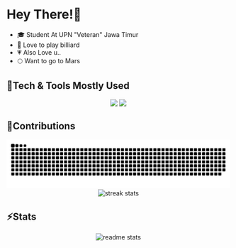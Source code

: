 # Hey There!👋
- 🎓 Student At UPN "Veteran" Jawa Timur
- 🎱 Love to play billiard
- 💗 Also Love u..
- 🌕 Want to go to Mars

## 🔧Tech & Tools Mostly Used
<div align="center">
    <img src="https://skillicons.dev/icons?i=javascript,nodejs,react,nextjs,typescript,tailwind,prisma,planetscale" />
    <img src="https://skillicons.dev/icons?i=vscode,git,bash,devto,github" />
    
</div>

## 🐍Contributions
<div align="center">
  <img alt="snake eating my contributions" src="https://raw.githubusercontent.com/salesp07/salesp07/output/github-contribution-grid-snake.svg" /<br/>
  <img width=390 src="https://streak-stats.demolab.com/?user=adaamxrb&count_private=true&theme=react&border_radius=10" alt="streak stats"/>
</div>

## ⚡Stats
<div align=center>
  <img width=390 src="https://github-readme-stats-adaamxrb.vercel.app/api?username=adaamxrb&count_private=true&show_icons=true&theme=react&rank_icon=github&border_radius=10" alt="readme stats" />
  <br/>
</div>
